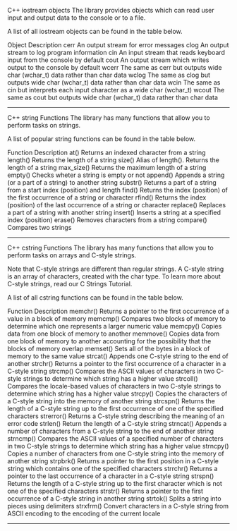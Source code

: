 C++ iostream objects
The <iostream> library provides objects which can read user input and output data to the console or to a file.

A list of all iostream objects can be found in the table below.

Object Description
cerr An output stream for error messages
clog An output stream to log program information
cin An input stream that reads keyboard input from the console by default
cout An output stream which writes output to the console by default
wcerr The same as cerr but outputs wide char (wchar_t) data rather than char data
wclog The same as clog but outputs wide char (wchar_t) data rather than char data
wcin The same as cin but interprets each input character as a wide char (wchar_t)
wcout The same as cout but outputs wide char (wchar_t) data rather than char data

---

C++ string Functions
The <string> library has many functions that allow you to perform tasks on strings.

A list of popular string functions can be found in the table below.

Function Description
at() Returns an indexed character from a string
length() Returns the length of a string
size() Alias of length(). Returns the length of a string
max_size() Returns the maximum length of a string
empty() Checks wheter a string is empty or not
append() Appends a string (or a part of a string) to another string
substr() Returns a part of a string from a start index (position) and length
find() Returns the index (position) of the first occurrence of a string or character
rfind() Returns the index (position) of the last occurrence of a string or character
replace() Replaces a part of a string with another string
insert() Inserts a string at a specified index (position)
erase() Removes characters from a string
compare() Compares two strings

---

C++ cstring Functions
The <cstring> library has many functions that allow you to perform tasks on arrays and C-style strings.

Note that C-style strings are different than regular strings. A C-style string is an array of characters, created with the char type. To learn more about C-style strings, read our C Strings Tutorial.

A list of all cstring functions can be found in the table below.

Function Description
memchr() Returns a pointer to the first occurrence of a value in a block of memory
memcmp() Compares two blocks of memory to determine which one represents a larger numeric value
memcpy() Copies data from one block of memory to another
memmove() Copies data from one block of memory to another accounting for the possibility that the blocks of memory overlap
memset() Sets all of the bytes in a block of memory to the same value
strcat() Appends one C-style string to the end of another
strchr() Returns a pointer to the first occurrence of a character in a C-style string
strcmp() Compares the ASCII values of characters in two C-style strings to determine which string has a higher value
strcoll() Compares the locale-based values of characters in two C-style strings to determine which string has a higher value
strcpy() Copies the characters of a C-style string into the memory of another string
strcspn() Returns the length of a C-style string up to the first occurrence of one of the specified characters
strerror() Returns a C-style string describing the meaning of an error code
strlen() Return the length of a C-style string
strncat() Appends a number of characters from a C-style string to the end of another string
strncmp() Compares the ASCII values of a specified number of characters in two C-style strings to determine which string has a higher value
strncpy() Copies a number of characters from one C-style string into the memory of another string
strpbrk() Returns a pointer to the first position in a C-style string which contains one of the specified characters
strrchr() Returns a pointer to the last occurrence of a character in a C-style string
strspn() Returns the length of a C-style string up to the first character which is not one of the specified characters
strstr() Returns a pointer to the first occurrence of a C-style string in another string
strtok() Splits a string into pieces using delimiters
strxfrm() Convert characters in a C-style string from ASCII encoding to the encoding of the current locale

---


